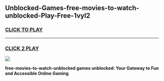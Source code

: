 
## Unblocked-Games-free-movies-to-watch-unblocked-Play-Free-1vyl2
<h3>
<a href="https://premium76.site?title=free-movies-to-watch-unblocked&ref=21A">CLICK TO PLAY</a></h3>
<hr>

<h3>
<a href="https://premium76.site?title=free-movies-to-watch-unblocked&ref=21A">CLICK 2 PLAY</a>
  
</h3>

<a href="https://premium76.site?title=free-movies-to-watch-unblocked&ref=21A"><img src="https://clearcache.store/games.png"></a>


**free-movies-to-watch-unblocked games unblocked: Your Gateway to Fun and Accessible Online Gaming**
